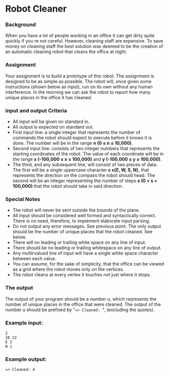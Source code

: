 # Robot Cleaner 
### Background 
When you have a lot of people working in an office it can get dirty quite quickly if you re not careful. However, cleaning staff are expensive. To save money on cleaning staff the best solution was deemed to be the creation of an automatic cleaning robot that cleans the office at night. 
### Assignment
Your assignment is to build a prototype of this robot. The assignment is designed to be as simple as possible. 
The robot will, once given some instructions (shown below as input), run on its own without any human interference. In the morning we can ask the robot to report how many unique places in the office it has cleaned. 
### input and output Criteria 
- All input will be given on standard in. 
- All output is expected on standard out. 
- First input line: a single integer that represents the number of commands the robot should expect to execute before it knows it is done. The number will be in the range **n (0 ≤ n ≤ 10,000)**.
- Second input line: consists of two integer numbers that represents the starting coordinates of the robot. The value of each coordinate will be in the range **x (-100,000 ≤ x ≤ 100,000)** and **y (-100,000 ≤ y ≤ 100,000)**. 
- The third, and any subsequent line, will consist of two pieces of data. The first will be a single uppercase character **c ϵ{E, W, S, N}**, that represents the direction on the compass the robot should head. The second will be an integer representing the number of steps **s (0 < s < 100,000)** that the robot should take in said direction. 
### Special Notes 
- The robot will never be sent outside the bounds of the plane. 
- All input should be considered well formed and syntactically correct. There is no need, therefore, to implement elaborate input parsing. 
- Do not output any error messages. See previous point. The only output should be the number of unique places that the robot cleaned. See below. 
- There will no leading or trailing white space on any line of input. 
- There should be no leading or trailing whitespace on any line of output. 
- Any multirvalued line of input will have a single white space character between each value. 
- You can assume, for the sake of simplicity, that the office can be viewed as a grid where the robot moves only on the vertices. 
- The robot cleans at every vertex it touches not just where it stops. 
### The output
The output of your program should be a number u, which represents the number of unique places in the office that were cleaned. The output of the number u should be prefixed by "`=> Cleaned: `", (excluding the quotes). 
### Example input: 
```
2 
10 22 
E 2 
N 1
```
### Example output: 
```
=> Cleaned: 4 
```
